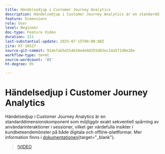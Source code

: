 ```yaml
---
title: Händelsedjup i Customer Journey Analytics
description: Händelsedjup i Customer Journey Analytics är en standarddimensionskomponent som möjliggör exakt sekventiell spårning av användarinteraktioner i sessioner, vilket ger värdefulla insikter i kundbeteendemönster på både digitala och offline-plattformar.
feature: Dimensions
role: User
level: Beginner
doc-type: Feature Video
duration: 211
last-substantial-update: 2025-07-15T00:00:00Z
jira: KT-18527
source-git-commit: 91defab5d154b34e4d4d355d83ec14a571d0e28e
workflow-type: tm+mt
source-wordcount: '85'
ht-degree: 0%

---
```



# Händelsedjup i Customer Journey Analytics

Händelsedjup i Customer Journey Analytics är en standarddimensionskomponent som möjliggör exakt sekventiell spårning av användarinteraktioner i sessioner, vilket ger värdefulla insikter i kundbeteendemönster på både digitala och offline-plattformar. Mer information finns i [dokumentationen](https://experienceleague.adobe.com/sv/docs/analytics-platform/using/cja-dataviews/component-reference#standard-dimensions){target="_blank"}.

>[!VIDEO](https://video.tv.adobe.com/v/3464855/?learn=on&enablevpops&captions=swe)
